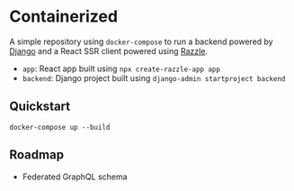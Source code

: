 # Containerized

A simple repository using `docker-compose` to run a backend powered by [Django](https://www.djangoproject.com/) and a React SSR client powered using [Razzle](https://github.com/jaredpalmer/razzle).

-   `app`: React app built using `npx create-razzle-app app`
-   `backend`: Django project built using `django-admin startproject backend`

## Quickstart

```
docker-compose up --build
```

## Roadmap

-   Federated GraphQL schema
